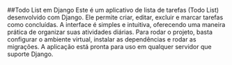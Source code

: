 ##Todo List em Django
Este é um aplicativo de lista de tarefas (Todo List) desenvolvido com Django. Ele permite criar, editar, excluir e marcar tarefas como concluídas. A interface é simples e intuitiva, oferecendo uma maneira prática de organizar suas atividades diárias. Para rodar o projeto, basta configurar o ambiente virtual, instalar as dependências e rodar as migrações. A aplicação está pronta para uso em qualquer servidor que suporte Django.

